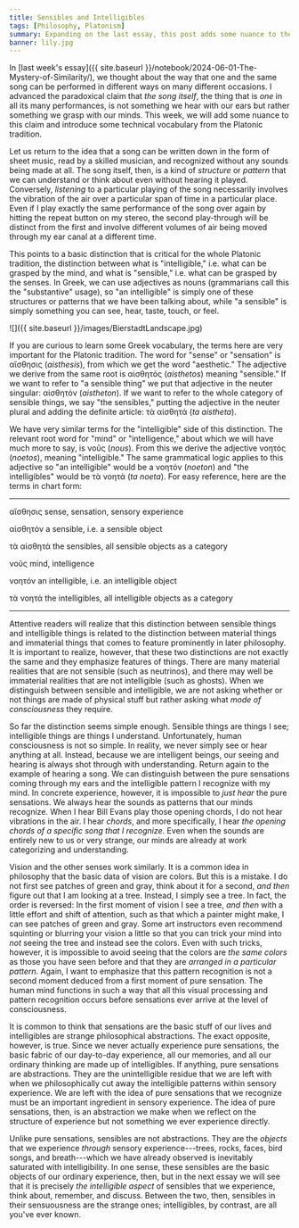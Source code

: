 ```yaml
---
title: Sensibles and Intelligibles
tags: [Philosophy, Platonism]
summary: Expanding on the last essay, this post adds some nuance to the distinction between sensibles and intelligibles and introduces some of the words that are used in Greek as technical vocabulary in the Platonic tradition.
banner: lily.jpg
---
```




In [last week's essay]({{ site.baseurl }}/notebook/2024-06-01-The-Mystery-of-Similarity/), we thought about the way that one and the same song can be performed in different ways on many different occasions.  I advanced the paradoxical claim that *the song itself*, the thing that is *one* in all its many performances, is not something we hear with our ears but rather something we grasp with our minds.  This week, we will add some nuance to this claim and introduce some technical vocabulary from the Platonic tradition.

Let us return to the idea that a song can be written down in the form of sheet music, read by a skilled musician, and recognized without any sounds being made at all.  The song itself, then, is a kind of *structure* or *pattern* that we can understand or think about even without hearing it played.  Conversely, *listening* to a particular playing of the song necessarily involves the vibration of the air over a particular span of time in a particular place.  Even if I play exactly the same performance of the song over again by hitting the repeat button on my stereo, the second play-through will be distinct from the first and involve different volumes of air being moved through my ear canal at a different time.<!--more-->

This points to a basic distinction that is critical for the whole Platonic tradition, the distinction between what is "intelligible," i.e. what can be grasped by the mind, and what is "sensible," i.e. what can be grasped by the senses.  In Greek, we can use adjectives as nouns (grammarians call this the "substantive" usage), so "an intelligible" is simply one of these structures or patterns that we have been talking about, while "a sensible" is simply something you can see, hear, taste, touch, or feel.

![]({{ site.baseurl }}/images/BierstadtLandscape.jpg)

If you are curious to learn some Greek vocabulary, the terms here are very important for the Platonic tradition.  The word for "sense" or "sensation" is αἴσθησις (*aisthesis*), from which we get the word "aesthetic."  The adjective we derive from the same root is αἰσθητός (*aisthetos*) meaning "sensible."  If we want to refer to "a sensible thing" we put that  adjective in the neuter singular: αἰσθητόν (*aistheton*).  If we want to refer to the whole category of sensible things, we say "the sensibles," putting the adjective in the neuter plural and adding the definite article: τὰ αἰσθητά (*ta aistheta*).

We have very similar terms for the "intelligible" side of this distinction.  The relevant root word for "mind" or "intelligence," about which we will have much more to say, is νοῦς (*nous*).  From this we derive the adjective νοητός (*noetos*), meaning "intelligible."  The same grammatical logic applies to this adjective so "an intelligible" would be a νοητόν (*noeton*) and "the intelligibles" would be τὰ νοητά (*ta noeta*).  For easy reference, here are the terms in chart form:

--------------------------- -------------------------------------------
αἴσθησις                    sense, sensation, sensory experience

αἰσθητόν                    a sensible, i.e. a sensible object

τὰ αἰσθητά                  the sensibles, all sensible objects as a
                            category

νοῦς                        mind, intelligence

νοητόν                      an intelligible, i.e. an intelligible
                            object

τὰ νοητά                    the intelligibles, all intelligible
                            objects as a category
--------------------------- -------------------------------------------

Attentive readers will realize that this distinction between sensible things and intelligible things is related to the distinction between material things and immaterial things that comes to feature prominently in later philosophy.  It is important to realize, however, that these two distinctions are not exactly the same and they emphasize features of things.  There are many material realities that are not sensible (such as neutrinos), and there may well be immaterial realities that are not intelligible (such as  ghosts).  When we distinguish between sensible and intelligible, we are not asking whether or not things are made of physical stuff but rather asking what *mode of consciousness* they require.

So far the distinction seems simple enough.  Sensible things are things I see; intelligible things are things I understand.  Unfortunately, human consciousness is not so simple.  In reality, we never simply see or hear anything at all.  Instead, because we are intelligent beings, our seeing and hearing is always shot through with understanding.  Return again to the example of hearing a song.  We can distinguish between the pure sensations coming through my ears and the intelligible pattern I recognize with my mind.  In concrete experience, however, it is impossible to *just hear* the pure sensations.  We always hear the sounds as patterns that our minds recognize.  When I hear Bill Evans play those opening chords, I do not hear vibrations in the air.  I hear *chords*, and more specifically, I hear *the opening chords of a specific song that I recognize*.  Even when the sounds are entirely new to us or very strange, our minds are already at work categorizing and understanding.

Vision and the other senses work similarly.  It is a common idea in philosophy that the basic data of vision are colors.  But this is a mistake.  I do not first see patches of green and gray, think about it for a second, *and then* figure out that I am looking at a tree.  Instead, I simply see a tree.  In fact, the order is reversed: In the first moment of vision I see a tree, *and then* with a little effort and shift of attention, such as that which a painter might make, I can see patches of green and gray.  Some art instructors even recommend squinting or blurring your vision a little so that you can trick your mind into *not* seeing the tree and instead see the colors.  Even with such tricks, however, it is impossible to avoid seeing that the colors are *the same colors* as those you have seen before and that they are *arranged in a particular pattern*.  Again, I want to emphasize that this pattern recognition is not a second moment deduced from a first moment of pure sensation.  The human mind functions in such a way that all this visual processing and pattern recognition occurs before sensations ever arrive at the level of consciousness.  

It is common to think that sensations are the basic stuff of our lives and intelligibles are strange philosophical abstractions.  The exact opposite, however, is true.  Since we never actually experience pure sensations, the basic fabric of our day-to-day experience, all our memories, and all our ordinary thinking are made up of intelligibles.  If anything, pure sensations are abstractions.  They are the unintelligible residue that we are left with when we philosophically cut away the intelligible patterns within sensory experience.  We are left with the idea of pure sensations that we recognize must be an important ingredient in sensory experience.  The idea of pure sensations, then, is an abstraction we make when we reflect on the structure of experience but not something we ever experience directly.

Unlike pure sensations, sensibles are not abstractions.  They are the *objects* that we experience *through* sensory experience---trees, rocks, faces, bird songs, and breath---which we have already observed is inevitably saturated with intelligibility.  In one sense, these sensibles are the basic objects of our ordinary experience, then, but in the next essay we will see that it is precisely *the intelligible aspect* of sensibles that we experience, think about, remember, and discuss.  Between the two, then, sensibles in their sensuousness are the strange ones; intelligibles, by contrast, are all you've ever known.


